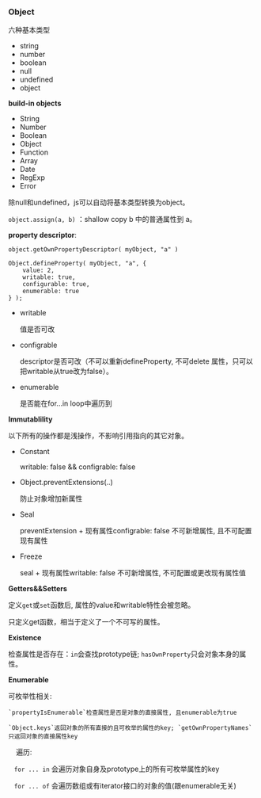 ### Object

六种基本类型

- string
- number
- boolean
- null
- undefined
- object

**build-in objects**

- String
- Number
- Boolean
- Object
- Function
- Array
- Date
- RegExp
- Error

除null和undefined，js可以自动将基本类型转换为object。

`object.assign(a, b)` ：shallow copy b 中的普通属性到 a。

**property descriptor**:

`object.getOwnPropertyDescriptor( myObject, "a" )`

```
Object.defineProperty( myObject, "a", {
    value: 2,
    writable: true,
    configurable: true,
    enumerable: true
} );
```

- writable  

  值是否可改

- configrable 

  descriptor是否可改（不可以重新defineProperty, 不可delete 属性，只可以把writable从true改为false）。

- enumerable 

  是否能在for...in loop中遍历到
  

**Immutablility**

以下所有的操作都是浅操作，不影响引用指向的其它对象。

- Constant

    writable: false && configrable: false
  
- Object.preventExtensions(..)
    
    防止对象增加新属性
  
- Seal
    
    preventExtension + 现有属性configrable: false 不可新增属性, 且不可配置现有属性

- Freeze
    
    seal + 现有属性writable: false 不可新增属性, 不可配置或更改现有属性值


**Getters&&Setters**

定义`get`或`set`函数后, 属性的value和writable特性会被忽略。

只定义get函数，相当于定义了一个不可写的属性。

**Existence**

检查属性是否存在：`in`会查找prototype链; `hasOwnProperty`只会对象本身的属性。

**Enumerable**

可枚举性相关: 

    `propertyIsEnumerable`检查属性是否是对象的直接属性, 且enumerable为true

    `Object.keys`返回对象的所有直接的且可枚举的属性的key; `getOwnPropertyNames`只返回对象的直接属性key
    
遍历:
    
    `for ... in` 会遍历对象自身及prototype上的所有可枚举属性的key
    
    `for ... of` 会遍历数组或有iterator接口的对象的值(跟enumerable无关)
